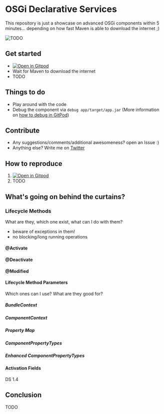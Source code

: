 # OSGi Declarative Services

This repository is just a showcase on advanced OSGi components within 5 minutes... depending on how fast Maven is able to download the internet ;)

![TODO](Banner)

## Get started
* [![Open in Gitpod](https://gitpod.io/button/open-in-gitpod.svg)](https://gitpod.io#https://github.com/Sandared/io.jatoms.osgi.dscmp)
* Wait for Maven to download the internet
* TODO

## Things to do
* Play around with the code
* Debug the component via `debug app/target/app.jar` (More information on [how to debug in GitPod](https://github.com/Sandared/io.jatoms.osgi.base/blob/master/README.md#how-to-debug-an-application-without-a-main-method))

## Contribute
* Any suggestions/comments/additional awesomeness? open an Issue :)
* Anything else? Write me on [Twitter](https://twitter.com/SanfteSchorle)

## How to reproduce
1) [![Open in Gitpod](https://gitpod.io/button/open-in-gitpod.svg)](https://gitpod.io#https://github.com/Sandared/io.jatoms.osgi.base)
1) TODO

## What's going on behind the curtains?

### Lifecycle Methods
What are they, which one exist, what can I do with them?
* beware of exceptions in them!
* no blocking/long running operations

#### @Activate
#### @Deactivate
#### @Modified

#### Lifecycle Method Parameters
Which ones can I use? What are they good for?

##### BundleContext
##### ComponentContext
##### Property Map
##### ComponentPropertyTypes
##### Enhanced ComponentPropertyTypes


#### Activation Fields
DS 1.4

## Conclusion
TODO
